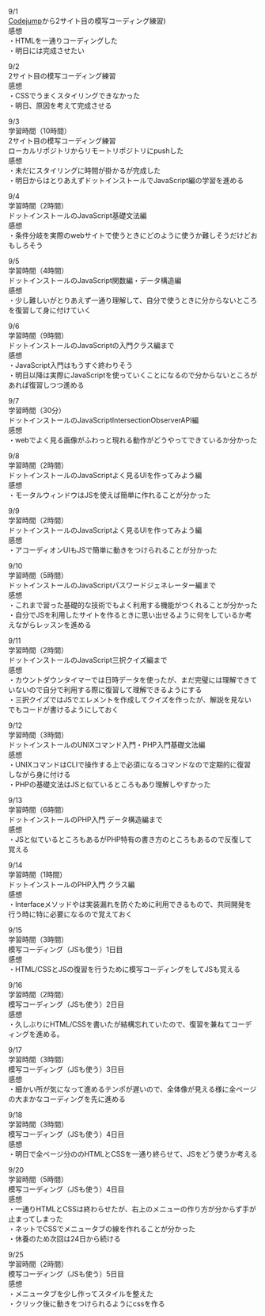 9/1  
[Codejump](https://code-jump.com/portfolio1-menu/)から2サイト目の模写コーディング練習)  
感想  
・HTMLを一通りコーディングした  
・明日には完成させたい  

9/2  
2サイト目の模写コーディング練習  
感想  
・CSSでうまくスタイリングできなかった  
・明日、原因を考えて完成させる  

9/3  
学習時間（10時間）  
2サイト目の模写コーディング練習  
ローカルリポジトリからリモートリポジトリにpushした  
感想  
・未だにスタイリングに時間が掛かるが完成した  
・明日からはとりあえずドットインストールでJavaScript編の学習を進める  

9/4  
学習時間（2時間）  
ドットインストールのJavaScript基礎文法編  
感想  
・条件分岐を実際のwebサイトで使うときにどのように使うか難しそうだけどおもしろそう  

9/5  
学習時間（4時間）  
ドットインストールのJavaScript関数編・データ構造編  
感想  
・少し難しいがとりあえず一通り理解して、自分で使うときに分からないところを復習して身に付けていく  

9/6  
学習時間（9時間）  
ドットインストールのJavaScriptの入門クラス編まで  
感想  
・JavaScript入門はもうすぐ終わりそう  
・明日以降は実際にJavaScriptを使っていくことになるので分からないところがあれば復習しつつ進める  

9/7  
学習時間（30分）  
ドットインストールのJavaScriptIntersectionObserverAPI編  
感想  
・webでよく見る画像がふわっと現れる動作がどうやってできているか分かった  

9/8  
学習時間（2時間）  
ドットインストールのJavaScriptよく見るUIを作ってみよう編  
感想  
・モータルウィンドウはJSを使えば簡単に作れることが分かった  

9/9  
学習時間（2時間）  
ドットインストールのJavaScriptよく見るUIを作ってみよう編  
感想  
・アコーディオンUIもJSで簡単に動きをつけられることが分かった  

9/10  
学習時間（5時間）  
ドットインストールのJavaScriptパスワードジェネレーター編まで  
感想  
・これまで習った基礎的な技術でもよく利用する機能がつくれることが分かった  
・自分でJSを利用したサイトを作るときに思い出せるように何をしているか考えながらレッスンを進める  

9/11  
学習時間（2時間）  
ドットインストールのJavaScript三択クイズ編まで  
感想  
・カウントダウンタイマーでは日時データを使ったが、まだ完璧には理解できていないので自分で利用する際に復習して理解できるようにする  
・三択クイズではJSでエレメントを作成してクイズを作ったが、解説を見ないでもコードが書けるようにしておく  

9/12  
学習時間（3時間）  
ドットインストールのUNIXコマンド入門・PHP入門基礎文法編  
感想  
・UNIXコマンドはCLIで操作する上で必須になるコマンドなので定期的に復習しながら身に付ける  
・PHPの基礎文法はJSと似ているところもあり理解しやすかった  

9/13  
学習時間（6時間）  
ドットインストールのPHP入門 データ構造編まで  
感想  
・JSと似ているところもあるがPHP特有の書き方のところもあるので反復して覚える

9/14  
学習時間（1時間）  
ドットインストールのPHP入門 クラス編  
感想  
・Interfaceメソッドやは実装漏れを防ぐために利用できるもので、共同開発を行う時に特に必要になるので覚えておく  

9/15  
学習時間（3時間）  
模写コーディング（JSも使う）1日目  
感想  
・HTML/CSSとJSの復習を行うために模写コーディングをしてJSも覚える  

9/16  
学習時間（2時間）  
模写コーディング（JSも使う）2日目  
感想  
・久しぶりにHTML/CSSを書いたが結構忘れていたので、復習を兼ねてコーディングを進める。  

9/17  
学習時間（3時間）  
模写コーディング（JSも使う）3日目  
感想  
・細かい所が気になって進めるテンポが遅いので、全体像が見える様に全ページの大まかなコーディングを先に進める  

9/18  
学習時間（3時間）  
模写コーディング（JSも使う）4日目  
感想  
・明日で全ページ分ののHTMLとCSSを一通り終らせて、JSをどう使うか考える  

9/20  
学習時間（5時間）  
模写コーディング（JSも使う）4日目  
感想  
・一通りHTMLとCSSは終わらせたが、右上のメニューの作り方が分からず手が止まってしまった  
・ネットでCSSでメニュータブの線を作れることが分かった  
・休養のため次回は24日から続ける  

9/25  
学習時間（2時間）  
模写コーディング（JSも使う）5日目  
感想  
・メニュータブを少し作ってスタイルを整えた  
・クリック後に動きをつけられるようにcssを作る  
